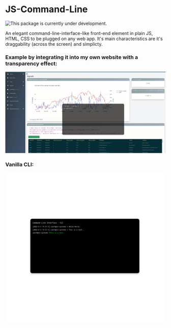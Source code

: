 # JS-Command-Line

![This package is currently under development.](https://img.shields.io/badge/under-development-orange.svg)


An elegant command-line-interface-like front-end element in plain JS, HTML, CSS to be plugged on any web app.
It's main characteristics are it's draggability (across the screen) and simplicty.


### Example by integrating it into my own website with a transparency effect:

<img src="https://github.com/alexnesov/JS-Command-Line/blob/main/CLI.gif">


### Vanilla CLI:
<img src="https://github.com/alexnesov/JS-Command-Line/blob/main/CLI.png">
